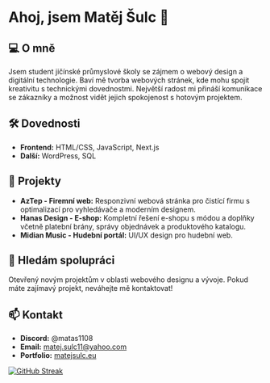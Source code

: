 # Ahoj, jsem Matěj Šulc 👋

## 💻 O mně
Jsem student jičínské průmyslové školy se zájmem o webový design a digitální technologie. Baví mě tvorba webových stránek, kde mohu spojit kreativitu s technickými dovednostmi. Největší radost mi přináší komunikace se zákazníky a možnost vidět jejich spokojenost s hotovým projektem.

## 🛠️ Dovednosti
- **Frontend:** HTML/CSS, JavaScript, Next.js
- **Další:** WordPress, SQL

## 💼 Projekty
- **AzTep - Firemní web:** Responzivní webová stránka pro čistící firmu s optimalizací pro vyhledávače a moderním designem.
- **Hanas Design - E-shop:** Kompletní řešení e-shopu s módou a doplňky včetně platební brány, správy objednávek a produktového katalogu.
- **Midian Music - Hudební portál:** UI/UX design pro hudební web.

## 🤝 Hledám spolupráci
Otevřený novým projektům v oblasti webového designu a vývoje. Pokud máte zajímavý projekt, neváhejte mě kontaktovat!

## 📫 Kontakt
- **Discord:** @matas1108
- **Email:** matej.sulc11@yahoo.com
- **Portfolio:** [matejsulc.eu](https://matejsulc.eu/)

[![GitHub Streak](https://streak-stats.demolab.com?user=msulc11&theme=dark)](https://git.io/streak-stats)
<!---
msulc11/msulc11 is a ✨ special ✨ repository because its `README.md` (this file) appears on your GitHub profile.
You can click the Preview link to take a look at your changes.
--->
